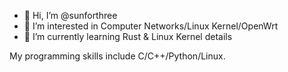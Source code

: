 - 👋 Hi, I’m @sunforthree
- 👀 I’m interested in Computer Networks/Linux Kernel/OpenWrt
- 🌱 I’m currently learning Rust & Linux Kernel details

My programming skills include C/C++/Python/Linux.
 
<!---
sunforthree/sunforthree is a ✨ special ✨ repository because its `README.md` (this file) appears on your GitHub profile.
You can click the Preview link to take a look at your changes.
--->
